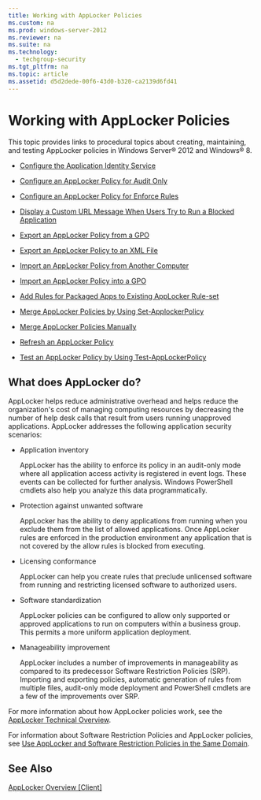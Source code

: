 ```yaml
---
title: Working with AppLocker Policies
ms.custom: na
ms.prod: windows-server-2012
ms.reviewer: na
ms.suite: na
ms.technology: 
  - techgroup-security
ms.tgt_pltfrm: na
ms.topic: article
ms.assetid: d5d2dede-00f6-43d0-b320-ca2139d6fd41
---
```

# Working with AppLocker Policies
This topic provides links to procedural topics about creating, maintaining, and testing AppLocker policies in Windows Server® 2012 and Windows® 8.

-   [Configure the Application Identity Service]()

-   [Configure an AppLocker Policy for Audit Only]()

-   [Configure an AppLocker Policy for Enforce Rules]()

-   [Display a Custom URL Message When Users Try to Run a Blocked Application]()

-   [Export an AppLocker Policy from a GPO]()

-   [Export an AppLocker Policy to an XML File]()

-   [Import an AppLocker Policy from Another Computer]()

-   [Import an AppLocker Policy into a GPO]()

-   [Add Rules for Packaged Apps to Existing AppLocker Rule-set]()

-   [Merge AppLocker Policies by Using Set-ApplockerPolicy]()

-   [Merge AppLocker Policies Manually]()

-   [Refresh an AppLocker Policy]()

-   [Test an AppLocker Policy by Using Test-AppLockerPolicy]()

## What does AppLocker do?
AppLocker helps reduce administrative overhead and helps reduce the organization's cost of managing computing resources by decreasing the number of help desk calls that result from users running unapproved applications. AppLocker addresses the following application security scenarios:

-   Application inventory

    AppLocker has the ability to enforce its policy in an audit\-only mode where all application access activity is registered in event logs. These events can be collected for further analysis. Windows PowerShell cmdlets also help you analyze this data programmatically.

-   Protection against unwanted software

    AppLocker has the ability to deny applications from running when you exclude them from the list of allowed applications.  Once AppLocker rules are enforced in the production environment any application that is not covered by the allow rules is blocked from executing.

-   Licensing conformance

    AppLocker can help you create rules that preclude unlicensed software from running and restricting licensed software to authorized users.

-   Software standardization

    AppLocker policies can be configured to allow only supported or approved applications to run on computers within a business group. This permits a more uniform application deployment.

-   Manageability improvement

    AppLocker includes a number of improvements in manageability as compared to its predecessor Software Restriction Policies \(SRP\). Importing and exporting policies, automatic generation of rules from multiple files, audit\-only mode deployment and PowerShell cmdlets are a few of the improvements over SRP.

For more information about how AppLocker policies work, see the [AppLocker Technical Overview](assetId:///358610e4-88b2-40d0-b34d-dfd7ddee0ed9).

For information about Software Restriction Policies and AppLocker policies, see [Use AppLocker and Software Restriction Policies in the Same Domain](Use-AppLocker-and-Software-Restriction-Policies-in-the-Same-Domain.md).

## See Also
[AppLocker Overview \[Client\]](assetId:///1637ae87-5059-4d95-8c68-96f35cbc88c7)


